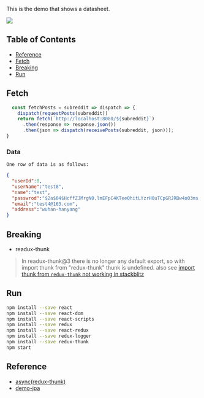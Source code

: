 This is the demo that shows a datasheet.

<img src="https://images2018.cnblogs.com/blog/359743/201806/359743-20180619222509796-2072292283.png" />

## Table of Contents

- [Reference](#reference)
- [Fetch](#fetch)
- [Breaking](#breaking)
- [Run](#run)

## Fetch
```js
  const fetchPosts = subreddit => dispatch => {
    dispatch(requestPosts(subreddit))
    return fetch(`http://localhost:8080/${subreddit}`)
      .then(response => response.json())
      .then(json => dispatch(receivePosts(subreddit, json)));
}
```

### Data
    One row of data is as follows:
```json
{
  "userId":8,
  "userName":"test8",
  "name":"test",
  "passwrod":"$2a$04$HcffZJMrgN0.lmEFpC4KTeeQhitLYzrH0uTCpGRJRBw4o03ms.qWa",
  "email":"test4@163.com",
  "address":"wuhan-hanyang"
}
```

## Breaking
- readux-thunk
> In readux-thunk@3 there is no longer any default export, 
> so with import thunk from "redux-thunk" thunk is undefined.
also see [import thunk from `redux-thunk` not working in stackblitz](https://stackoverflow.com/a/78244503)

## Run

```bash
npm install --save react
npm install --save react-dom
npm install --save react-scripts
npm install --save redux
npm install --save react-redux
npm install --save redux-logger
npm install --save redux-thunk
npm start
```


## Reference
* [async(redux-thunk)](https://github.com/reduxjs/redux/tree/master/examples/async)
* [demo-jpa](https://github.com/xiaobin80/demo-jpa-spring-boot2-mysql)